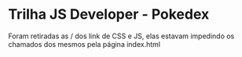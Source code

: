 # Trilha JS Developer - Pokedex
Foram retiradas as / dos link de CSS e JS, elas estavam impedindo os chamados dos mesmos pela página index.html 